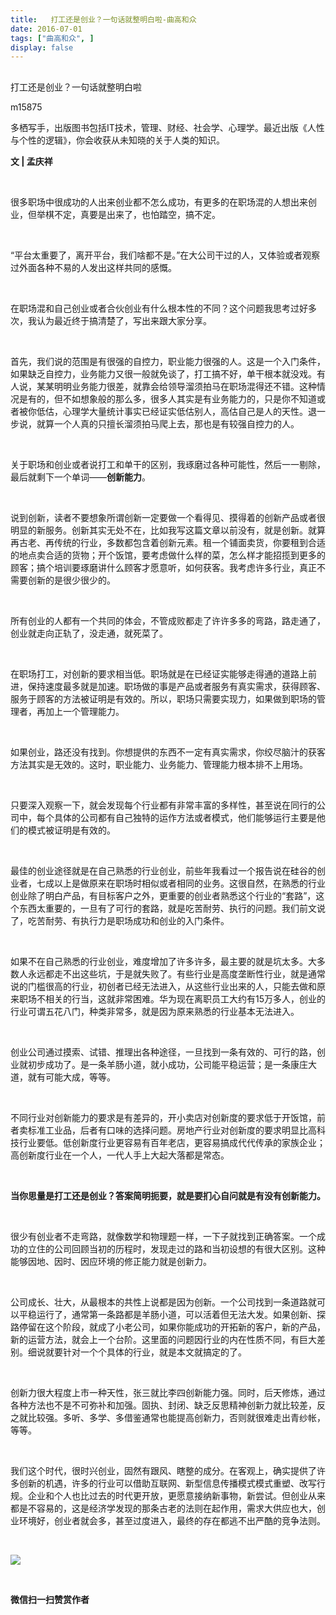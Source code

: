 ```yaml
---
title:   打工还是创业？一句话就整明白啦-曲高和众
date: 2016-07-01
tags: ["曲高和众", ]
display: false
---
```



## 



打工还是创业？一句话就整明白啦




m15875




多栖写手，出版图书包括IT技术，管理、财经、社会学、心理学。最近出版《人性与个性的逻辑》，你会收获从未知晓的关于人类的知识。


**文 | 孟庆祥**

&nbsp;

很多职场中很成功的人出来创业都不怎么成功，有更多的在职场混的人想出来创业，但举棋不定，真要是出来了，也怕踏空，搞不定。

&nbsp;

“平台太重要了，离开平台，我们啥都不是。”在大公司干过的人，又体验或者观察过外面各种不易的人发出这样共同的感慨。

&nbsp;

在职场混和自己创业或者合伙创业有什么根本性的不同？这个问题我思考过好多次，我认为最近终于搞清楚了，写出来跟大家分享。

&nbsp;

首先，我们说的范围是有很强的自控力，职业能力很强的人。这是一个入门条件，如果缺乏自控力，业务能力又很一般就免谈了，打工搞不好，单干根本就没戏。有人说，某某明明业务能力很差，就靠会给领导溜须拍马在职场混得还不错。这种情况是有的，但不如想象般的那么多，很多人其实是有业务能力的，只是你不知道或者被你低估，心理学大量统计事实已经证实低估别人，高估自己是人的天性。退一步说，就算一个人真的只擅长溜须拍马爬上去，那也是有较强自控力的人。

&nbsp;

关于职场和创业或者说打工和单干的区别，我琢磨过各种可能性，然后一一剔除，最后就剩下一个单词——**创新能力**。

&nbsp;

说到创新，读者不要想象所谓创新一定要做一个看得见、摸得着的创新产品或者很明显的新服务。创新其实无处不在，比如我写这篇文章以前没有，就是创新。就算再古老、再传统的行业，多数都包含着创新元素。租一个铺面卖货，你要租到合适的地点卖合适的货物；开个饭馆，要考虑做什么样的菜，怎么样才能招揽到更多的顾客；搞个培训要琢磨讲什么顾客才愿意听，如何获客。我考虑许多行业，真正不需要创新的是很少很少的。

&nbsp;

所有创业的人都有一个共同的体会，不管成败都走了许许多多的弯路，路走通了，创业就走向正轨了，没走通，就死菜了。

&nbsp;

在职场打工，对创新的要求相当低。职场就是在已经证实能够走得通的道路上前进，保持速度最多就是加速。职场做的事是产品或者服务有真实需求，获得顾客、服务于顾客的方法被证明是有效的。所以，职场只需要实现力，如果做到职场的管理者，再加上一个管理能力。

&nbsp;

如果创业，路还没有找到。你想提供的东西不一定有真实需求，你绞尽脑汁的获客方法其实是无效的。这时，职业能力、业务能力、管理能力根本排不上用场。

&nbsp;

只要深入观察一下，就会发现每个行业都有非常丰富的多样性，甚至说在同行的公司中，每个具体的公司都有自己独特的运作方法或者模式，他们能够运行主要是他们的模式被证明是有效的。

&nbsp;

最佳的创业途径就是在自己熟悉的行业创业，前些年我看过一个报告说在硅谷的创业者，七成以上是做原来在职场时相似或者相同的业务。这很自然，在熟悉的行业创业除了明白产品，有目标客户之外，更重要的创业者熟悉这个行业的“套路”，这个东西太重要的，一旦有了可行的套路，就是吃苦耐劳、执行的问题。我们前文说了，吃苦耐劳、有执行力是职场成功和创业的入门条件。

&nbsp;

如果不在自己熟悉的行业创业，难度增加了许多许多，最主要的就是坑太多。大多数人永远都走不出这些坑，于是就失败了。有些行业是高度垄断性行业，就是通常说的门槛很高的行业，初创者已经无法进入，从这些行业出来的人，只能去做和原来职场不相关的行当，这就非常困难。华为现在离职员工大约有15万多人，创业的行业可谓五花八门，种类非常多，就是因为原来熟悉的行业基本无法进入。

&nbsp;

创业公司通过摸索、试错、推理出各种途径，一旦找到一条有效的、可行的路，创业就初步成功了。是一条羊肠小道，就小成功，公司能平稳运营；是一条康庄大道，就有可能大成，等等。

&nbsp;

不同行业对创新能力的要求是有差异的，开小卖店对创新度的要求低于开饭馆，前者卖标准工业品，后者有口味的选择问题。房地产行业对创新度的要求明显比高科技行业要低。低创新度行业更容易有百年老店，更容易搞成代代传承的家族企业；高创新度行业在一个人，一代人手上大起大落都是常态。

&nbsp;

**当你思量是打工还是创业？答案简明扼要，就是要扪心自问就是有没有创新能力。**

&nbsp;

很少有创业者不走弯路，就像数学和物理题一样，一下子就找到正确答案。一个成功的立住的公司回顾当初的历程时，发现走过的路和当初设想的有很大区别。这种能够因地、因时、因应环境的修正能力就是创新力。

&nbsp;

公司成长、壮大，从最根本的共性上说都是因为创新。一个公司找到一条道路就可以平稳运行了，通常第一条路都是羊肠小道，可以活着但无法大发。如果创新、探路停留在这个阶段，就成了小老公司，如果你能成功的开拓新的客户，新的产品，新的运营方法，就会上一个台阶。这里面的问题因行业的内在性质不同，有巨大差别。细说就要针对一个个具体的行业，就是本文就搞定的了。

&nbsp;

创新力很大程度上市一种天性，张三就比李四创新能力强。同时，后天修炼，通过各种方法也不是不可弥补和加强。固执、封闭、缺乏反思精神创新力就比较差，反之就比较强。多听、多学、多借鉴通常也能提高创新力，否则就很难走出青纱帐，等等。

&nbsp;

我们这个时代，很时兴创业，固然有跟风、瞎整的成分。在客观上，确实提供了许多创新的机遇，许多的行业可以借助互联网、新型信息传播模式模式重塑、改写行规。企业和个人也比过去的时代更开放，更愿意接纳新事物，新尝试。但创业从来都是不容易的，这是经济学发现的那条古老的法则在起作用，需求大供应也大，创业环境好，创业者就会多，甚至过度进入，最终的存在都逃不出严酷的竞争法则。



&nbsp;

**<img data-s="300,640" data-type="jpeg" src="http://mmbiz.qpic.cn/mmbiz/fxGMiaL5Zj1gAtMBdoRAfrkfBNF0WEAG9elY136EMERA8zleoqyibsc68mLpoiagDqkzcRhEo0psRuCqoQbcWg52w/0?wx_fmt=jpeg" data-ratio="1" data-w="430"/>**

&nbsp;




**微信扫一扫赞赏作者**